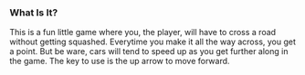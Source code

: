 ### What Is It?
This is a fun little game where you, the player, will have to cross a road without getting squashed. Everytime you make it all the way across, you get a point. But be ware, cars will tend to speed up as you get further along in the game. The key to use is the up arrow to move forward.